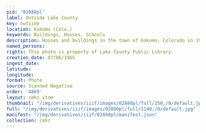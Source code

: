 ```yaml
---
pid: '02880pl'
label: Outside Lake County
key: outside
location: Kokomo (Colo.)
keywords: Buildings, Houses, Schools
description: Houses and buildings in the town of Kokomo, Colorado in 1965
named_persons: 
rights: This photo is property of Lake County Public Library.
creation_date: 07/06/1965
ingest_date: 
latitude: 
longitude: 
format: Photo
source: Scanned Negative
order: '4869'
layout: cmhc_item
thumbnail: "/img/derivatives/iiif/images/02880pl/full/250,/0/default.jpg"
full: "/img/derivatives/iiif/images/02880pl/full/1140,/0/default.jpg"
manifest: "/img/derivatives/iiif/02880pl/manifest.json"
collection: cmhc
---
```

